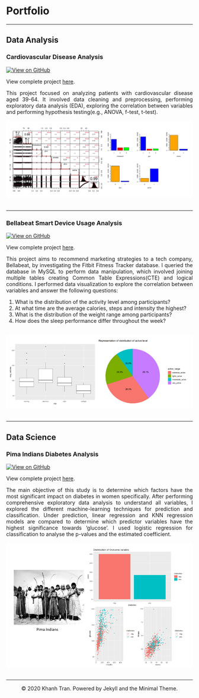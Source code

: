 # Portfolio
---
## Data Analysis

### Cardiovascular Disease Analysis

[![View on GitHub](https://img.shields.io/badge/GitHub-View_on_GitHub-blue?logo=GitHub)](https://github.com/seeying147/cardiovascular-analysis)

View complete project [here](https://seeying147.github.io/cardiovascular-analysis/).

<div style="text-align: justify">This project focused on analyzing patients with cardiovascular disease aged 39-64. It involved data cleaning and preprocessing, performing exploratory data analysis (EDA), exploring the correlation between variables and performing hypothesis testing(e.g., ANOVA, f-test, t-test).</div> 
<br>
<center><img src="images/Cardiodata.png"/></center>
<br>

---
### Bellabeat Smart Device Usage Analysis

[![View on GitHub](https://img.shields.io/badge/GitHub-View_on_GitHub-blue?logo=GitHub)](https://github.com/seeying147/Bellabeat-Project)

View complete project [here](https://seeying147.github.io/Bellabeat-Project/).
<div style="text-align: justify">This project aims to recommend marketing strategies to a tech company, Bellabeat, by investigating the Fitbit Fitness Tracker database. I queried the database in MySQL to perform data manipulation, which involved joining multiple tables creating Common Table Expressions(CTE) and logical conditions. I performed data visualization to explore the correlation between variables and answer the following questions:
<ol>  
  <li>What is the distribution of the activity level among participants?</li>
  <li>At what time are the average calories, steps and intensity the highest?</li>
  <li>What is the distribution of the weight range among participants?</li>
  <li>How does the sleep performance differ throughout the week?</li> 
</ol>
</div>
<br>
<center><img src="images/Bellabeat.png"/></center>
<br>

---
## Data Science

### Pima Indians Diabetes Analysis

[![View on GitHub](https://img.shields.io/badge/GitHub-View_on_GitHub-blue?logo=GitHub)](https://github.com/seeying147/pimaindians-diabetes-analysis)

View complete project [here](https://seeying147.github.io/pimaindians-diabetes-analysis/).
<div style="text-align: justify"> The main objective of this study is to determine which factors have the most significant impact on diabetes in women specifically. After performing comprehensive exploratory data analysis to understand all variables, I explored the different machine-learning techniques for prediction and classification. Under prediction, linear regression and KNN regression models are compared to determine which predictor variables have the highest significance towards ‘glucose’. I used logistic regression for classification to analyse the p-values and the estimated coefficient.</div>
<br>
<center><img src="images/PimaIndians.png"/></center>
<br>

---
<center>© 2020 Khanh Tran. Powered by Jekyll and the Minimal Theme.</center>
